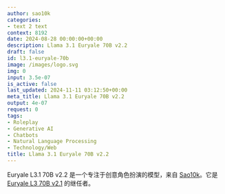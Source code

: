 ```yaml
---
author: sao10k
categories:
- text 2 text
context: 8192
date: 2024-08-28 00:00:00+00:00
description: Llama 3.1 Euryale 70B v2.2
draft: false
id: l3.1-euryale-70b
image: /images/logo.svg
img: 0
input: 3.5e-07
is_active: false
last_updated: 2024-11-11 03:12:50+00:00
meta_title: Llama 3.1 Euryale 70B v2.2
output: 4e-07
request: 0
tags:
- Roleplay
- Generative AI
- Chatbots
- Natural Language Processing
- Technology/Web
title: Llama 3.1 Euryale 70B v2.2
---
```
















Euryale L3.1 70B v2.2 是一个专注于创意角色扮演的模型，来自 [Sao10k](https://ko-fi.com/sao10k)。它是 [Euryale L3 70B v2.1](/sao10k/l3-euryale-70b) 的继任者。

